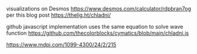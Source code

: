 visualizations on Desmos
https://www.desmos.com/calculator/rdpbran7og
per this blog post https://thelig.ht/chladni/

github javascript implementation uses the same equation to solve wave function
https://github.com/thecolorblocks/cymatics/blob/main/chladni.js

https://www.mdpi.com/1099-4300/24/2/215
